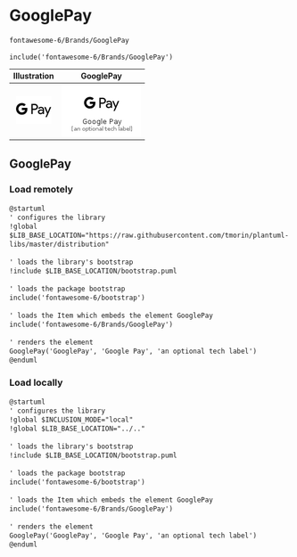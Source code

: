 # GooglePay


```text
fontawesome-6/Brands/GooglePay
```

```text
include('fontawesome-6/Brands/GooglePay')
```



| Illustration | GooglePay |
| :---: | :---: |
| ![illustration for Illustration](../../fontawesome-6/Brands/GooglePay.png) | ![illustration for GooglePay](../../fontawesome-6/Brands/GooglePay.Local.png) |




## GooglePay

### Load remotely
```plantuml
@startuml
' configures the library
!global $LIB_BASE_LOCATION="https://raw.githubusercontent.com/tmorin/plantuml-libs/master/distribution"

' loads the library's bootstrap
!include $LIB_BASE_LOCATION/bootstrap.puml

' loads the package bootstrap
include('fontawesome-6/bootstrap')

' loads the Item which embeds the element GooglePay
include('fontawesome-6/Brands/GooglePay')

' renders the element
GooglePay('GooglePay', 'Google Pay', 'an optional tech label')
@enduml
```

### Load locally
```plantuml
@startuml
' configures the library
!global $INCLUSION_MODE="local"
!global $LIB_BASE_LOCATION="../.."

' loads the library's bootstrap
!include $LIB_BASE_LOCATION/bootstrap.puml

' loads the package bootstrap
include('fontawesome-6/bootstrap')

' loads the Item which embeds the element GooglePay
include('fontawesome-6/Brands/GooglePay')

' renders the element
GooglePay('GooglePay', 'Google Pay', 'an optional tech label')
@enduml
```

